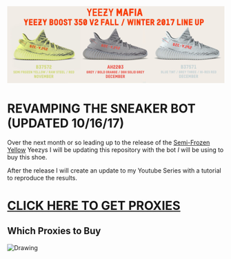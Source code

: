 [![N|Solid](static/yeezy.jpg)](#)

# **REVAMPING THE SNEAKER BOT (UPDATED 10/16/17)**

Over the next month or so leading up to the release of the [Semi-Frozen Yellow](https://www.highsnobiety.com/2017/08/10/kanye-semi-frozen-yellow-adidas-yeezy-boost-350-v2/) Yeezys I will be updating this repository with the bot *I* will be using to buy this shoe.

After the release I will create an update to my Youtube Series with a tutorial to reproduce the results.

# [CLICK HERE TO GET PROXIES](https://stormproxies.com/clients/aff/go/Christopherlambert106)

## Which Proxies to Buy

<img src="static/proxy1.jpg" alt="Drawing" style="width: 200px;"/>